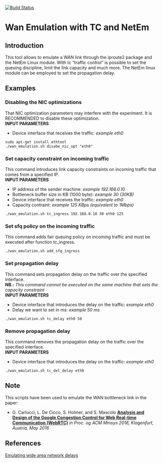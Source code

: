 [![Build Status](https://travis-ci.org/webrtc/apprtc.svg?branch=master)](https://travis-ci.org/webrtc/apprtc)

# Wan Emulation with TC and NetEm

## Introduction

This tool allows to emulate a WAN link through the iproute2 package and the NetEm
Linux module. With tc “traffic control” is possible to set the queuing discipline,
limit the link capacity and much more. The NetEm linux module
can be employed to set the propagation delay.

## Examples

### Disabling the NIC optimizations 
That NIC optimization parameters may interfere with the experiment. It is RECOMMENDED to disable these optimization.<br />
 **INPUT PARAMETERS** <br />
-  Device interface that receives the traffic: *example eth0*

```
sudo apt-get install ethtool
./wan_emulation.sh disabe_nic_opt "eth0"
```

### Set capacity constraint on incoming traffic
This command introduces link capacity constraints on incoming traffic that comes from a specified IP.<br />
**INPUT PARAMETERS**<br />
-  IP address of the sender machine: *example 192.168.0.10*<br />
-  Bottleneck buffer size in KB (1000 byte): *example 30 (30KB)*<br />
-  Device interface that receives the traffic: *example eth0*<br />
-  Capacity contraint: *example 125 KBps (equivalent to 1Mbps)*<br />

```
./wan_emulation.sh tc_ingress 192.168.0.10 30 eth0 125
```

### Set sfq policy on the incoming traffic
This command adds fair queuing policy on incoming traffic and must be executed after function tc_ingress.<br />
```
./wan_emulation.sh add_sfq_ingress
```

### Set propagation delay 
This command sets propagation delay on the traffic over the specified interface.<br />
**NB.:** *This command cannot be executed on the same machine that sets the capacity constraint*<br />
**INPUT PARAMETERS**<br />
- Device interface that introduces the delay on the traffic: *example eth0*<br />
- Delay we want to set in ms: *example 50 ms*<br />

```
./wan_emulation.sh tc_delay eth0 50
```

### Remove propagation delay 
This command removes the propagation delay on the traffic over the specified interface.<br />
**INPUT PARAMETERS**<br />
- Device interface that introduces the delay on the traffic: *example eth0*<br />

```
./wan_emulation.sh tc_del_delay eth0 
```
## Note
This scripts have been used to emulate the WAN bottleneck link in the paper:
- G. Carlucci, L. De Cicco, S. Holmer, and S. Mascolo **[Analysis and Design of the Google Congestion Control for Web Real-time Communication (WebRTC)](http://c3lab.poliba.it/images/6/65/Gcc-analysis.pdf)** *in Proc. og ACM Mmsys 2016, Klagenfurt, Austria, May 2016* 

## References
[Emulating wide area network delays](http://www.linuxfoundation.org/collaborate/workgroups/networking/netem#Emulating_wide_area_network_delays)

